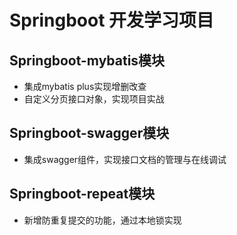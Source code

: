 # Springboot 开发学习项目

## Springboot-mybatis模块

- 集成mybatis plus实现增删改查
- 自定义分页接口对象，实现项目实战

## Springboot-swagger模块

- 集成swagger组件，实现接口文档的管理与在线调试

## Springboot-repeat模块

- 新增防重复提交的功能，通过本地锁实现